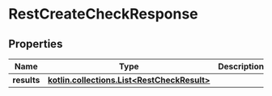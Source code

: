 
# RestCreateCheckResponse

## Properties
| Name | Type | Description | Notes |
| ------------ | ------------- | ------------- | ------------- |
| **results** | [**kotlin.collections.List&lt;RestCheckResult&gt;**](RestCheckResult.md) |  |  |




